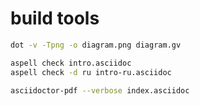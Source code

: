 # build tools


```bash
dot -v -Tpng -o diagram.png diagram.gv

aspell check intro.asciidoc 
aspell check -d ru intro-ru.asciidoc

asciidoctor-pdf --verbose index.asciidoc
```


